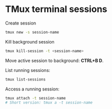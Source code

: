 # TMux terminal sessions

Create session

```bash
tmux new -s session-name
```

Kill background session

```bash
tmux kill-session -t <session-name>
```

Move active session to background: __CTRL+B D__.

List running sessions:

```bash
tmux list-sessions
```

Access a running session:

```bash
tmux attach -t session-name
# Short version: tmux a -t session-name
```
